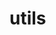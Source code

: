 <!-- generated by markdown-notes-tree -->

# utils

<!-- optional markdown-notes-tree directory description starts here -->

<!-- optional markdown-notes-tree directory description ends here -->


